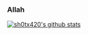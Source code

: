 ### Allah
[![sh0tx420's github stats](https://github-readme-stats.vercel.app/api?username=sh0tx420&theme=gruvbox&show_icons=true)](https://github.com/anuraghazra/github-readme-stats)
